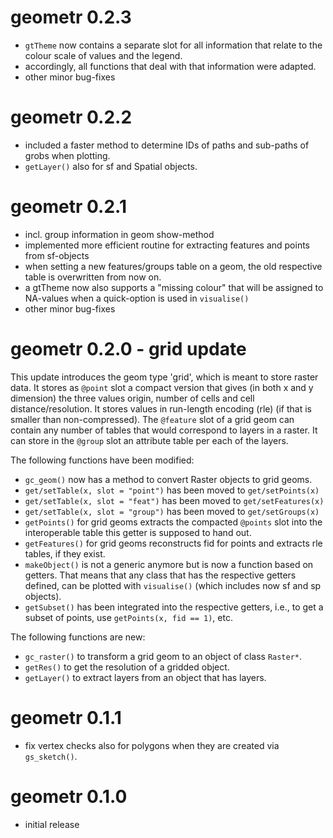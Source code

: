 # geometr 0.2.3

- `gtTheme` now contains a separate slot for all information that relate to the colour scale of values and the legend.
- accordingly, all functions that deal with that information were adapted.
- other minor bug-fixes

# geometr 0.2.2

- included a faster method to determine IDs of paths and sub-paths of grobs when plotting.
- `getLayer()` also for sf and Spatial objects.

# geometr 0.2.1

- incl. group information in geom show-method
- implemented more efficient routine for extracting features and points from sf-objects
- when setting a new features/groups table on a geom, the old respective table is overwritten from now on.
- a gtTheme now also supports a "missing colour" that will be assigned to NA-values when a quick-option is used in `visualise()`
- other minor bug-fixes

# geometr 0.2.0 - grid update

This update introduces the geom type 'grid', which is meant to store raster data. It stores as `@point` slot a compact version that gives (in both x and y dimension) the three values origin, number of cells and cell distance/resolution. It stores values in run-length encoding (rle) (if that is smaller than non-compressed). The `@feature` slot of a grid geom can contain any number of tables that would correspond to layers in a raster. It can store in the `@group` slot an attribute table per each of the layers.

The following functions have been modified:

- `gc_geom()` now has a method to convert Raster objects to grid geoms.
- `get/setTable(x, slot = "point")` has been moved to `get/setPoints(x)`
- `get/setTable(x, slot = "feat")` has been moved to `get/setFeatures(x)`
- `get/setTable(x, slot = "group")` has been moved to `get/setGroups(x)`
- `getPoints()` for grid geoms extracts the compacted `@points` slot into the interoperable table this getter is supposed to hand out.
- `getFeatures()` for grid geoms reconstructs fid for points and extracts rle tables, if they exist.
- `makeObject()` is not a generic anymore but is now a function based on getters. That means that any class that has the respective getters defined, can be plotted with `visualise()` (which includes now sf and sp objects).
- `getSubset()` has been integrated into the respective getters, i.e., to get a subset of points, use `getPoints(x, fid == 1)`, etc.

The following functions are new:

- `gc_raster()` to transform a grid geom to an object of class `Raster*`.
- `getRes()` to get the resolution of a gridded object.
- `getLayer()` to extract layers from an object that has layers.

# geometr 0.1.1

- fix vertex checks also for polygons when they are created via `gs_sketch()`.

# geometr 0.1.0

- initial release
